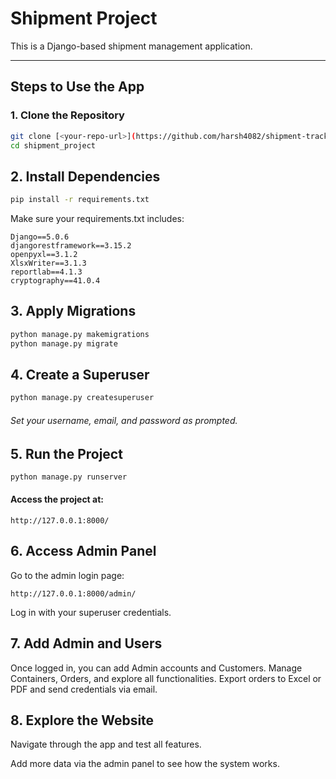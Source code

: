 #  Shipment Project

This is a Django-based shipment management application.

---

## Steps to Use the App

### 1. Clone the Repository

```bash
git clone [<your-repo-url>](https://github.com/harsh4082/shipment-tracking-django.git)
cd shipment_project
```

## 2. Install Dependencies
```bash
pip install -r requirements.txt
```
Make sure your requirements.txt includes:
```
Django==5.0.6
djangorestframework==3.15.2
openpyxl==3.1.2
XlsxWriter==3.1.3
reportlab==4.1.3
cryptography==41.0.4
```

## 3. Apply Migrations
```bash
python manage.py makemigrations
python manage.py migrate
```

## 4. Create a Superuser
```bash
python manage.py createsuperuser
```
###### Set your username, email, and password as prompted.

## 5. Run the Project
```bash
python manage.py runserver
```

#### Access the project at:
```
http://127.0.0.1:8000/
```

## 6. Access Admin Panel
Go to the admin login page:
```
http://127.0.0.1:8000/admin/
```
Log in with your superuser credentials.

## 7. Add Admin and Users
Once logged in, you can add Admin accounts and Customers.
Manage Containers, Orders, and explore all functionalities.
Export orders to Excel or PDF and send credentials via email.

## 8. Explore the Website

Navigate through the app and test all features.

Add more data via the admin panel to see how the system works.